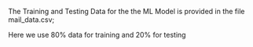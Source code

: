 The Training and Testing Data for the the ML Model is provided in the file mail_data.csv;


Here we use 80% data for training and 20% for testing
